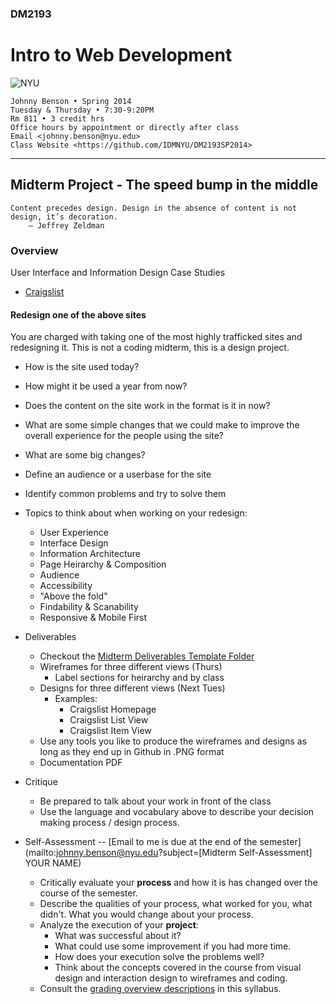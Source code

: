 ### DM2193

# Intro to Web Development

![NYU](https://cloud.githubusercontent.com/assets/238022/5893409/ba1adc36-a4b0-11e4-99e3-a267b37fc726.png)

    Johnny Benson • Spring 2014
    Tuesday & Thursday • 7:30-9:20PM
    Rm 811 • 3 credit hrs
    Office hours by appointment or directly after class
    Email <johnny.benson@nyu.edu>
    Class Website <https://github.com/IDMNYU/DM2193SP2014>

---

## Midterm Project - The speed bump in the middle

    Content precedes design. Design in the absence of content is not design, it’s decoration.
        — Jeffrey Zeldman

### Overview

User Interface and Information Design Case Studies

* [Craigslist](http://www.craigslist.com)

#### Redesign one of the above sites
You are charged with taking one of the most highly trafficked sites and redesigning it. This is not a coding midterm, this is a design project.

* How is the site used today?
* How might it be used a year from now?
* Does the content on the site work in the format is it in now?
* What are some simple changes that we could make to improve the overall experience for the people using the site?
* What are some big changes?
* Define an audience or a userbase for the site
* Identify common problems and try to solve them

* Topics to think about when working on your redesign:
  * User Experience
  * Interface Design
  * Information Architecture
  * Page Heirarchy & Composition
  * Audience
  * Accessibility
  * "Above the fold"
  * Findability & Scanability
  * Responsive & Mobile First

* Deliverables
  * Checkout the [Midterm Deliverables Template Folder](./johnny)
  * Wireframes for three different views (Thurs)
    * Label sections for heirarchy and by class 
  * Designs for three different views (Next Tues)
    * Examples:
      * Craigslist Homepage
      * Craigslist List View
      * Craigslist Item View
  * Use any tools you like to produce the wireframes and designs as long as they end up in Github in .PNG format
  * Documentation PDF

* Critique
  * Be prepared to talk about your work in front of the class
  * Use the language and vocabulary above to describe your decision making process / design process.

* Self-Assessment -- [Email to me is due at the end of the semester](mailto:johnny.benson@nyu.edu?subject=[Midterm Self-Assessment] YOUR NAME)
  * Critically evaluate your **process** and how it is has changed over the course of the semester.
  * Describe the qualities of your process, what worked for you, what didn't. What you would change about your process.
  * Analyze the execution of your **project**: 
    * What was successful about it? 
    * What could use some improvement if you had more time.
    * How does your execution solve the problems well?
    * Think about the concepts covered in the course from visual design and interaction design to wireframes and coding.
  * Consult the [grading overview descriptions](../README.md#evaluation--grading) in this syllabus.



